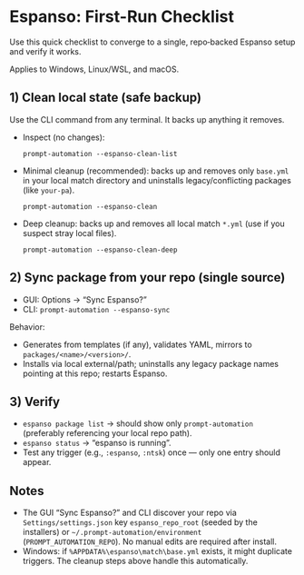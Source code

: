 # Espanso: First-Run Checklist

Use this quick checklist to converge to a single, repo‑backed Espanso setup and verify it works.

Applies to Windows, Linux/WSL, and macOS.

## 1) Clean local state (safe backup)

Use the CLI command from any terminal. It backs up anything it removes.

- Inspect (no changes):

  `prompt-automation --espanso-clean-list`

- Minimal cleanup (recommended): backs up and removes only `base.yml` in your local match directory and uninstalls legacy/conflicting packages (like `your-pa`).

  `prompt-automation --espanso-clean`

- Deep cleanup: backs up and removes all local match `*.yml` (use if you suspect stray local files).

  `prompt-automation --espanso-clean-deep`

## 2) Sync package from your repo (single source)

- GUI: Options → “Sync Espanso?”
- CLI: `prompt-automation --espanso-sync`

Behavior:
- Generates from templates (if any), validates YAML, mirrors to `packages/<name>/<version>/`.
- Installs via local external/path; uninstalls any legacy package names pointing at this repo; restarts Espanso.

## 3) Verify

- `espanso package list` → should show only `prompt-automation` (preferably referencing your local repo path).
- `espanso status` → “espanso is running”.
- Test any trigger (e.g., `:espanso`, `:ntsk`) once — only one entry should appear.

## Notes

- The GUI “Sync Espanso?” and CLI discover your repo via `Settings/settings.json` key `espanso_repo_root` (seeded by the installers) or `~/.prompt-automation/environment` (`PROMPT_AUTOMATION_REPO`). No manual edits are required after install.
- Windows: if `%APPDATA%\espanso\match\base.yml` exists, it might duplicate triggers. The cleanup steps above handle this automatically.
